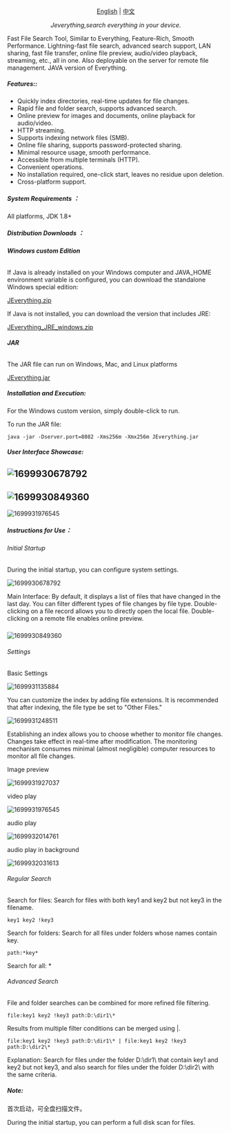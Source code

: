 <p align="center">
    <br> <a href="README-EN.md">English</a>  | <a href="README.md">中文</a>
</p>
<p align="center">
    <em>Jeverything,search everything in your device.</em>
</p>

Fast File Search Tool, Similar to Everything, Feature-Rich, Smooth Performance. Lightning-fast file search, advanced search support, LAN sharing, fast file transfer, online file preview, audio/video playback, streaming, etc., all in one. Also deployable on the server for remote file management. JAVA version of Everything.

##### Features::

- Quickly index directories, real-time updates for file changes.
- Rapid file and folder search, supports advanced search.
- Online preview for images and documents, online playback for audio/video.
- HTTP streaming.
- Supports indexing network files (SMB).
- Online file sharing, supports password-protected sharing.
- Minimal resource usage, smooth performance.
- Accessible from multiple terminals (HTTP).
- Convenient operations.
- No installation required, one-click start, leaves no residue upon deletion.
- Cross-platform support.

#####  **System Requirements** ：

 All platforms, JDK 1.8+ 

#####  **Distribution Downloads** ：

###### **Windows custom Edition** 
 If Java is already installed on your Windows computer and JAVA_HOME environment variable is configured, you can download the standalone Windows special edition: 

[JEverything.zip](https://github.com/leo6g/Jeverything/releases)

 If Java is not installed, you can download the version that includes JRE: 

[JEverything_JRE_windows.zip](https://github.com/leo6g/Jeverything/releases)

###### **JAR** 
The JAR file can run on Windows, Mac, and Linux platforms

[JEverything.jar](https://github.com/leo6g/Jeverything/releases)

##### Installation and Execution:

For the Windows custom version, simply double-click to run.

To run the JAR file:
```
java -jar -Dserver.port=8082 -Xms256m -Xmx256m JEverything.jar
```


##### User Interface Showcase:

![1699930678792](https://github.com/leo6g/Jeverything/blob/master/README.assets/1699930678792.png)
---------------
![1699930849360](https://github.com/leo6g/Jeverything/blob/master/README.assets/1699930849360.png)
---------------
![1699931976545](https://github.com/leo6g/Jeverything/blob/master/README.assets/1699931976545.png)

##### Instructions for Use：

###### Initial Startup

During the initial startup, you can configure system settings.

![1699930678792](https://github.com/leo6g/Jeverything/blob/master/README.assets/1699930678792.png)

Main Interface: By default, it displays a list of files that have changed in the last day. You can filter different types of file changes by file type. Double-clicking on a file record allows you to directly open the local file. Double-clicking on a remote file enables online preview.


##### 

![1699930849360](https://github.com/leo6g/Jeverything/blob/master/README.assets/1699930849360.png)



###### Settings

Basic Settings

![1699931135884](https://github.com/leo6g/Jeverything/blob/master/README.assets/1699931135884.png)

You can customize the index by adding file extensions. It is recommended that after indexing, the file type be set to "Other Files."

![1699931248511](https://github.com/leo6g/Jeverything/blob/master/README.assets/1699931248511.png)

Establishing an index allows you to choose whether to monitor file changes. Changes take effect in real-time after modification. The monitoring mechanism consumes minimal (almost negligible) computer resources to monitor all file changes.

Image preview

![1699931927037](https://github.com/leo6g/Jeverything/blob/master/README.assets/1699931927037.png)

video play

![1699931976545](https://github.com/leo6g/Jeverything/blob/master/README.assets/1699931976545.png)

audio play

![1699932014761](https://github.com/leo6g/Jeverything/blob/master/README.assets/1699932014761.png)

audio play in background 

![1699932031613](https://github.com/leo6g/Jeverything/blob/master/README.assets/1699932031613.png)



###### Regular Search

Search for files: Search for files with both key1 and key2 but not key3 in the filename.

```
key1 key2 !key3  
```

Search for folders: Search for all files under folders whose names contain key.

```
path:*key*  
```

Search for all: *

###### Advanced Search

File and folder searches can be combined for more refined file filtering.

```
file:key1 key2 !key3 path:D:\dir1\*
```



Results from multiple filter conditions can be merged using |.

```
file:key1 key2 !key3 path:D:\dir1\* | file:key1 key2 !key3 path:D:\dir2\* 
```

Explanation: Search for files under the folder D:\dir1\ that contain key1 and key2 but not key3, and also search for files under the folder D:\dir2\ with the same criteria.

##### Note:
首次启动，可全盘扫描文件。

During the initial startup, you can perform a full disk scan for files.

